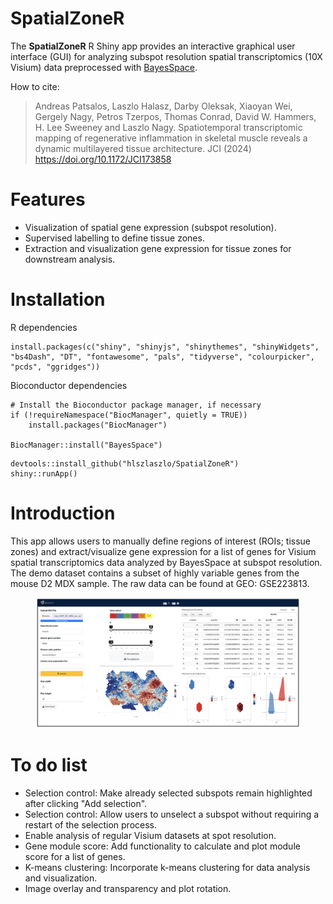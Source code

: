 # SpatialZoneR

The **SpatialZoneR** R Shiny app provides an interactive graphical user interface (GUI) for analyzing subspot resolution spatial transcriptomics (10X Visium) data preprocessed with [BayesSpace](https://doi.org/10.1038/s41587-021-00935-2).

How to cite:
> Andreas Patsalos, Laszlo Halasz, Darby Oleksak, Xiaoyan Wei, Gergely Nagy, Petros Tzerpos, Thomas Conrad, David W. Hammers, H. Lee Sweeney and Laszlo Nagy. Spatiotemporal transcriptomic mapping of regenerative inflammation in skeletal muscle reveals a dynamic multilayered tissue architecture. JCI (2024) https://doi.org/10.1172/JCI173858

# Features
- Visualization of spatial gene expression (subspot resolution).
- Supervised labelling to define tissue zones.
- Extraction and visualization gene expression for tissue zones for downstream analysis.

# Installation

R dependencies
```
install.packages(c("shiny", "shinyjs", "shinythemes", "shinyWidgets", "bs4Dash", "DT", "fontawesome", "pals", "tidyverse", "colourpicker", "pcds", "ggridges"))
```

Bioconductor dependencies
```
# Install the Bioconductor package manager, if necessary
if (!requireNamespace("BiocManager", quietly = TRUE))
    install.packages("BiocManager")

BiocManager::install("BayesSpace")
```

```
devtools::install_github("hlszlaszlo/SpatialZoneR")
shiny::runApp()
```

# Introduction
This app allows users to manually define regions of interest (ROIs; tissue zones) and extract/visualize gene expression for a list of genes for Visium spatial transcriptomics data analyzed by BayesSpace at subspot resolution. The demo dataset contains a subset of highly variable genes from the mouse D2 MDX sample. The raw data can be found at GEO: GSE223813.

<figure>
<img src="./www/SpatialZoneR.png" alt="SpatialZoneR" />
</figure>

# To do list
- Selection control: Make already selected subspots remain highlighted after clicking "Add selection".
- Selection control: Allow users to unselect a subspot without requiring a restart of the selection process.
- Enable analysis of regular Visium datasets at spot resolution.
- Gene module score: Add functionality to calculate and plot module score for a list of genes.
- K-means clustering: Incorporate k-means clustering for data analysis and visualization.
- Image overlay and transparency and plot rotation.
